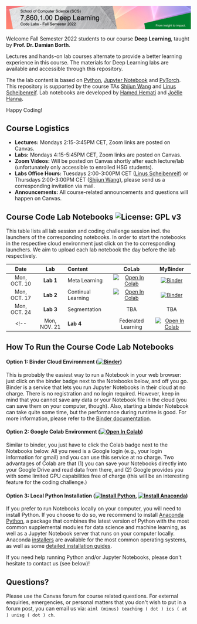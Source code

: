 ![Course Banner](banner.png)

<!-- ![Course Banner](banner.png) -->

Welcome Fall Semester 2022 students to our course **Deep Learning**, taught by **Prof. Dr. Damian Borth**. 

Lectures and hands-on lab courses alternate to provide a better learning experience in this course. The materials for Deep Learning labs are available and accessible through this repository.

The the lab content is based on [Python](https://www.python.org), [Jupyter Notebook](https://jupyter.org) and [PyTorch](https://pytorch.org). This repository is supported by the course TAs [Shijun Wang](https://www.alexandria.unisg.ch/persons/9895) and [Linus Scheibenreif](https://www.alexandria.unisg.ch/persons/9588). Lab notebooks are developed by [Hamed Hemati](https://www.alexandria.unisg.ch/persons/8884) and [Joëlle Hanna](https://www.alexandria.unisg.ch/persons/9589).



Happy Coding!

## Course Logistics

- **Lectures:** Mondays 2:15-3:45PM CET, Zoom links are posted on Canvas.
- **Labs:** Mondays 4:15-5:45PM CET, Zoom links are posted on Canvas.
- **Zoom Videos:** Will be posted on Canvas shortly after each lecture/lab (unfortunately only accessible to enrolled HSG students).
- **Labs Office Hours:** Tuesdays 2:00-3:00PM CET ([Linus Scheibenreif](https://www.alexandria.unisg.ch/persons/9588)) or Thursdays 2:00-3:00PM CET ([Shijun Wang](https://www.alexandria.unisg.ch/persons/9895)), please send us a corresponding invitation via mail.
- **Announcements:** All course-related announcements and questions will happen on Canvas.

## Course Code Lab Notebooks ![License: GPL v3](https://img.shields.io/badge/License-GPLv3-blue.svg)

This table lists all lab session and coding challenge session incl. the launchers of the corresponding notebooks. In order to start the notebooks in the respective cloud environment just click on the to corresponding launchers. We aim to upload each lab notebook the day before the lab respectively.


| Date                    | Lab        |  Content                         |  CoLab                 | MyBinder| 
|:-----------------------:|:--------------:|:---------------------------------|:-------------------------------:|:-------:|
| Mon, OCT. 10            | **Lab 1**   | Meta Learning          | [![Open In Colab](https://colab.research.google.com/assets/colab-badge.svg)](https://colab.research.google.com/github/HSG-AIML-Teaching/DL2022-Lab/blob/main/lab_1/meta-learning_lab.ipynb) | [![Binder](https://mybinder.org/badge_logo.svg)](https://mybinder.org/v2/gh/HSG-AIML-Teaching/DL2022-Lab/main?filepath=lab_1%2Fmeta-learning_lab.ipynb) |
| Mon, OCT. 17            | **Lab 2**   | Continual Learning     | [![Open In Colab](https://colab.research.google.com/assets/colab-badge.svg)](https://colab.research.google.com/github/HSG-AIML-Teaching/DL2022-Lab/blob/main/lab_2/continual_learning_lab.ipynb) | [![Binder](https://mybinder.org/badge_logo.svg)](https://mybinder.org/v2/gh/HSG-AIML-Teaching/DL2022-Lab/main?filepath=lab_2%2Fcontinual_learning_lab.ipynb) |
| Mon, OCT. 24            | **Lab 3**   | Segmentation           | TBA | TBA |
<!-- | Mon, NOV. 21            | **Lab 4**   | Federated Learning     | [![Open In Colab](https://colab.research.google.com/assets/colab-badge.svg)](https://colab.research.google.com/github/HSG-AIML-Teaching/DL2022-Lab/blob/main/lab_4/colab_04.ipynb) | [![Binder](https://mybinder.org/badge_logo.svg)](https://mybinder.org/v2/gh/HSG-AIML-Teaching/DL2022-Lab/main?filepath=lab_4%2Fcolab_04.ipynb) | -->



## How To Run the Course Code Lab Notebooks

#### Option 1: Binder Cloud Environment ([![Binder](https://mybinder.org/badge_logo.svg)](https://mybinder.org/v2/gh/GitiHubi/courseAAA/main))

This is probably the easiest way to run a Notebook in your web browser: just click on the binder badge next to 
the Notebooks below, and off you go. Binder is a service that lets you run Jupyter Notebooks in their cloud at no charge. 
There is no registration and no login required. However, keep in mind that you cannot save any data or your Notebook file in the cloud (you can save them
on your computer, though). Also, starting a binder
Notebook can take quite some time, but the performance during runtime is good. 
For more information, please refer to the [Binder documentation](https://mybinder.readthedocs.io/en/latest/index.html).

#### Option 2: Google Colab Environment ([![Open In Colab](https://colab.research.google.com/assets/colab-badge.svg)](https://colab.research.google.com/github/GitiHubi/courseAAA/blob/main))

Similar to binder, you just have to click the Colab badge next to the Notebooks below. All you need is a Google login
(e.g., your login information for gmail) and you can use this service at no charge. 
Two advantages of Colab are that (1) you can save your 
Notebooks directly into your Google Drive and read data from there, and (2) Google provides you with some limited GPU capabilities
free of charge (this will be an interesting feature for the coding challenge.)

#### Option 3: Local Python Installation ([![Install Python](https://img.shields.io/badge/python-v3.7-green)](https://python.org), [![Install Anaconda](https://img.shields.io/badge/conda-v3.7.1-green)](https://anaconda.com))

If you prefer to run Notebooks locally on your computer, you will need to install Python. If you choose to do so,
we recommend to install [Anaconda Python](https://www.anaconda.com/products/individual), a package that combines the 
latest version of Python with the most common supplemental modules for data science and machine learning, as well 
as a Jupyter Notebook server that runs on your computer locally. Anaconda 
[installers](https://www.anaconda.com/products/individual#Downloads) are available 
for the most common operating systems, as well as some 
[detailed installation guides](https://docs.anaconda.com/anaconda/install/). 

If you need help running Python and/or Jupyter Notebooks, please don't hesitate to contact us (see below)!

## Questions?

Please use the Canvas forum for course related questions. For external enquiries, emergencies, or personal matters that you don't wish to put in a forum post, you can email us via: `aiml (minus) teaching ( dot ) ics ( at ) unisg ( dot ) ch`.
